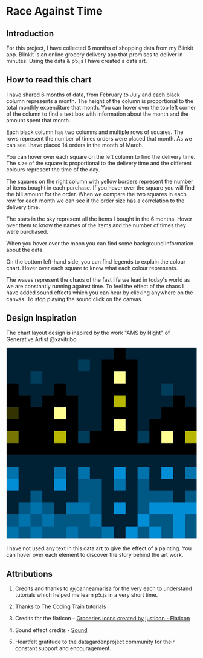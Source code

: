 # Race Against Time

## Introduction

For this project, I have collected 6 months of shopping data from my Blinkit app. Blinkit is an online grocery delivery app that promises to deliver in minutes. Using the data & p5.js I have created a data art.


## How to read this chart

I have shared 6 months of data, from February to July and each black column represents a month. The height of the column is proportional to the total monthly expenditure that month. You can hover over the top left corner of the column to find a text box with information about the month and the amount spent that month.

Each black column has two columns and multiple rows of squares. The rows represent the number of times orders were placed that month. As we can see I have placed 14 orders in the month of March. 

You can hover over each square on the left column to find the delivery time. The size of the square is proportional to the delivery time and the different colours represent the time of the day. 

The squares on the right column with yellow borders represent the number of items bought in each purchase. If you hover over the square you will find the bill amount for the order. When we compare the two squares in each row for each month we can see if the order size has a correlation to the delivery time.

The stars in the sky represent all the items I bought in the 6 months. Hover over them to know the names of the items and the number of times they were purchased.

When you hover over the moon you can find some background information about the data.

On the bottom left-hand side, you can find legends to explain the colour chart. Hover over each square to know what each colour represents. 

The waves represent the chaos of the fast life we lead in today's world as we are constantly running against time. To feel the effect of the chaos I have added sound effects which you can hear by clicking anywhere on the canvas. To stop playing the sound click on the canvas.


## Design Inspiration

The chart layout design is inspired by the work "AMS by Night" of Generative Artist @xavitribo

[![ Design Inspiration!](/assets/design-inspo.png "AMS by night by @xavitribo")](https://www.instagram.com/p/Cqk0o1HD-vh/)

I have not used any text in this data art to give the effect of a painting. You can hover over each element to discover the story behind the art work. 


## Attributions

1. Credits and thanks to @joanneamarisa for the very each to understand tutorials which helped me learn p5.js in a very short time.

2. Thanks to The Coding Train tutorials 

3. Credits for the flaticon - <a href="https://www.flaticon.com/free-icons/groceries" title="groceries icons">Groceries icons created by justicon - Flaticon</a>

4. Sound effect credits - [Sound](https://orangefreesounds.com/waves-sound-effect/#google_vignette)

5. Heartfelt gratitude to the datagardenproject community for their constant support and encouragement.
